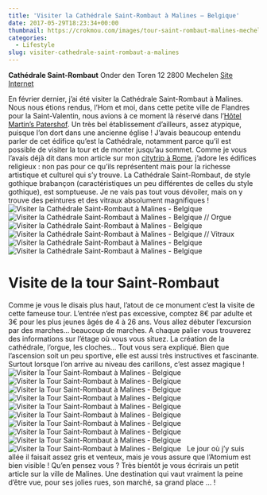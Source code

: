 ```yaml
---
title: 'Visiter la Cathédrale Saint-Rombaut à Malines – Belgique'
date: 2017-05-29T18:23:34+00:00
thumbnail: https://crokmou.com/images/tour-saint-rombaut-malines-mechelen-flandres-belgique-crokmou-blog-cuisine-voyage-1.jpg
categories:
  - Lifestyle
slug: visiter-cathedrale-saint-rombaut-a-malines
---
```


**Cathédrale Saint-Rombaut**
Onder den Toren 12
2800 Mechelen
[Site Internet](https://toerisme.mechelen.be/montez-au-sommet-de-la-tour-saint-rombaut)

En février dernier, j’ai été visiter la Cathédrale Saint-Rombaut à Malines. Nous nous étions rendus, l’Hom et moi, dans cette petite ville de Flandres pour la Saint-Valentin, nous avions à ce moment là réservé dans l’[Hôtel Martin’s Patershof](http://www.crokmou.com/2017/03/dormir-eglise-hotel-martins-patershof-a-malines-belgique). Un très bel établissement d’ailleurs, assez atypique, puisque l’on dort dans une ancienne église ! J’avais beaucoup entendu parler de cet édifice qu’est la Cathédrale, notamment parce qu’il est possible de visiter la tour et de monter jusqu’au sommet. Comme je vous l’avais déjà dit dans mon article sur mon [citytrip à Rome](https://www.crokmou.com/2017/01/citytrip-a-rome-italie), j’adore les édifices religieux : non pas pour ce qu’ils représentent mais pour la richesse artistique et culturel qui s’y trouve. La Cathédrale Saint-Rombaut, de style gothique brabançon (caractéristiques un peu différentes de celles du style gothique), est somptueuse. Je ne vais pas tout vous dévoiler, mais on y trouve des peintures et des vitraux absolument magnifiques !   ![Visiter la Cathédrale Saint-Rombaut à Malines - Belgique](https://crokmou.com/images/tour-saint-rombaut-malines-mechelen-flandres-belgique-crokmou-blog-cuisine-voyage-1-1_ypkasp.jpg "Visiter la Cathédrale Saint-Rombaut à Malines - Belgique") ![Visiter la Cathédrale Saint-Rombaut à Malines - Belgique // Orgue](https://crokmou.com/images/tour-saint-rombaut-malines-mechelen-flandres-belgique-crokmou-blog-cuisine-voyage-1-2_dcgxz4.jpg "Visiter la Cathédrale Saint-Rombaut à Malines - Belgique // Orgue") ![Visiter la Cathédrale Saint-Rombaut à Malines - Belgique ](https://crokmou.com/images/tour-saint-rombaut-malines-mechelen-flandres-belgique-crokmou-blog-cuisine-voyage-1-3_biyfdz.jpg "Visiter la Cathédrale Saint-Rombaut à Malines - Belgique") ![Visiter la Cathédrale Saint-Rombaut à Malines - Belgique // Vitraux](https://crokmou.com/images/tour-saint-rombaut-malines-mechelen-flandres-belgique-crokmou-blog-cuisine-voyage-1-5_y9dyiw.jpg "Visiter la Cathédrale Saint-Rombaut à Malines - Belgique // Vitraux") ![Visiter la Cathédrale Saint-Rombaut à Malines - Belgique ](https://crokmou.com/images/tour-saint-rombaut-malines-mechelen-flandres-belgique-crokmou-blog-cuisine-voyage-1-4_iyl29m.jpg "Visiter la Cathédrale Saint-Rombaut à Malines - Belgique ")![Visiter la Cathédrale Saint-Rombaut à Malines - Belgique](https://crokmou.com/images/tour-saint-rombaut-malines-mechelen-flandres-belgique-crokmou-blog-cuisine-voyage-1-6_jqu7op.jpg "Visiter la Cathédrale Saint-Rombaut à Malines - Belgique")

# Visite de la tour Saint-Rombaut

Comme je vous le disais plus haut, l’atout de ce monument c’est la visite de cette fameuse tour. L’entrée n’est pas excessive, comptez 8€ par adulte et 3€ pour les plus jeunes âgés de 4 à 26 ans. Vous allez débuter l’excursion par des marches… beaucoup de marches. A chaque palier vous trouverez des informations sur l’étage où vous vous situez. La création de la cathédrale, l’orgue, les cloches… Tout vous sera expliqué. Bien que l’ascension soit un peu sportive, elle est aussi très instructives et fascinante. Surtout lorsque l’on arrive au niveau des carillons, c’est assez magique !     ![Visiter la Tour Saint-Rombaut à Malines - Belgique](https://crokmou.com/images/tour-saint-rombaut-malines-mechelen-flandres-belgique-crokmou-blog-cuisine-voyage-1-7_fu1fik.jpg "Visiter la Tour Saint-Rombaut à Malines - Belgique") ![Visiter la Tour Saint-Rombaut à Malines - Belgique](https://crokmou.com/images/tour-saint-rombaut-malines-mechelen-flandres-belgique-crokmou-blog-cuisine-voyage-1-8_nfsr7k.jpg "Visiter la Tour Saint-Rombaut à Malines - Belgique") ![Visiter la Tour Saint-Rombaut à Malines - Belgique](https://crokmou.com/images/tour-saint-rombaut-malines-mechelen-flandres-belgique-crokmou-blog-cuisine-voyage-1-9_fdnnq8.jpg "Visiter la Tour Saint-Rombaut à Malines - Belgique") ![Visiter la Tour Saint-Rombaut à Malines - Belgique](https://crokmou.com/images/tour-saint-rombaut-malines-mechelen-flandres-belgique-crokmou-blog-cuisine-voyage-1-10_soffev.jpg "Visiter la Tour Saint-Rombaut à Malines - Belgique") ![Visiter la Tour Saint-Rombaut à Malines - Belgique](https://crokmou.com/images/tour-saint-rombaut-malines-mechelen-flandres-belgique-crokmou-blog-cuisine-voyage-1-12_h1mrvc.jpg "Visiter la Tour Saint-Rombaut à Malines - Belgique") ![Visiter la Tour Saint-Rombaut à Malines - Belgique](https://crokmou.com/images/tour-saint-rombaut-malines-mechelen-flandres-belgique-crokmou-blog-cuisine-voyage-1-11_uk2m8d.jpg "Visiter la Tour Saint-Rombaut à Malines - Belgique") ![Visiter la Tour Saint-Rombaut à Malines - Belgique](https://crokmou.com/images/tour-saint-rombaut-malines-mechelen-flandres-belgique-crokmou-blog-cuisine-voyage-1-13_qdr4qp.jpg "Visiter la Tour Saint-Rombaut à Malines - Belgique") ![Visiter la Tour Saint-Rombaut à Malines - Belgique](https://crokmou.com/images/tour-saint-rombaut-malines-mechelen-flandres-belgique-crokmou-blog-cuisine-voyage-1-14_vquftl.jpg "Visiter la Tour Saint-Rombaut à Malines - Belgique") ![Visiter la Tour Saint-Rombaut à Malines - Belgique](https://crokmou.com/images/tour-saint-rombaut-malines-mechelen-flandres-belgique-crokmou-blog-cuisine-voyage-1-16_we2dwp.jpg "Visiter la Tour Saint-Rombaut à Malines - Belgique")![Visiter la Tour Saint-Rombaut à Malines - Belgique](https://crokmou.com/images/tour-saint-rombaut-malines-mechelen-flandres-belgique-crokmou-blog-cuisine-voyage-1-15_nq9zmu.jpg "Visiter la Tour Saint-Rombaut à Malines - Belgique")   Le jour où j’y suis allée il faisait assez gris et venteux, mais je vous assure que l’Atomium est bien visible ! Qu’en pensez vous ? Très bientôt je vous écrirais un petit article sur la ville de Malines. Une destination qui vaut vraiment la peine d’être vue, pour ses jolies rues, son marché, sa grand place … !
